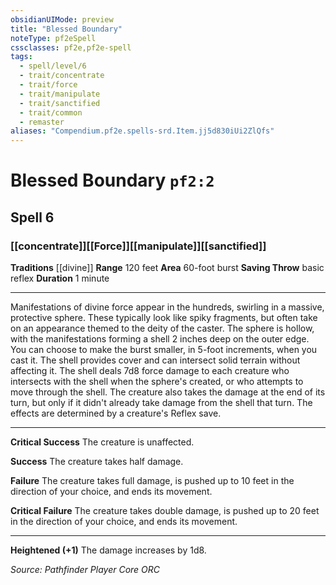 ```yaml
---
obsidianUIMode: preview
title: "Blessed Boundary"
noteType: pf2eSpell
cssclasses: pf2e,pf2e-spell
tags:
  - spell/level/6
  - trait/concentrate
  - trait/force
  - trait/manipulate
  - trait/sanctified
  - trait/common
  - remaster
aliases: "Compendium.pf2e.spells-srd.Item.jj5d830iUi2ZlQfs" 
---
```

# Blessed Boundary  `pf2:2`  
## Spell 6
### [[concentrate]][[Force]][[manipulate]][[sanctified]]
**Traditions** [[divine]]
**Range** 120 feet
**Area** 60-foot burst
**Saving Throw** basic reflex
**Duration** 1 minute
* * * 
Manifestations of divine force appear in the hundreds, swirling in a massive, protective sphere. These typically look like spiky fragments, but often take on an appearance themed to the deity of the caster. The sphere is hollow, with the manifestations forming a shell 2 inches deep on the outer edge. You can choose to make the burst smaller, in 5-foot increments, when you cast it. The shell provides cover and can intersect solid terrain without affecting it. The shell deals 7d8 force damage to each creature who intersects with the shell when the sphere's created, or who attempts to move through the shell. The creature also takes the damage at the end of its turn, but only if it didn't already take damage from the shell that turn. The effects are determined by a creature's Reflex save.

* * *

**Critical Success** The creature is unaffected.

**Success** The creature takes half damage.

**Failure** The creature takes full damage, is pushed up to 10 feet in the direction of your choice, and ends its movement.

**Critical Failure** The creature takes double damage, is pushed up to 20 feet in the direction of your choice, and ends its movement.

* * *

**Heightened (+1)** The damage increases by 1d8.

*Source: Pathfinder Player Core*
*ORC*